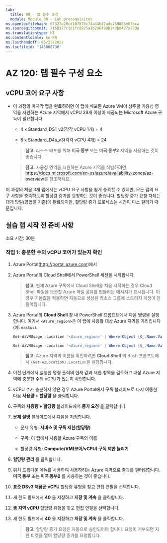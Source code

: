 ```yaml
---
lab:
  title: 00 - 랩 필수 조건
  module: Module 00 - Lab prerequisites
ms.openlocfilehash: 67327d20cd107870c74a44b27ada759083e07aca
ms.sourcegitcommit: 7f50177c1d1fc8925a1b296f89b243b8427a593e
ms.translationtype: HT
ms.contentlocale: ko-KR
ms.lasthandoff: 05/25/2022
ms.locfileid: "145868738"
---
```

# <a name="az-120-lab-prerequisites"></a>AZ 120: 랩 필수 구성 요소

## <a name="vcpu-core-requirements"></a>vCPU 코어 요구 사항

-   이 과정의 마지막 랩을 완료하려면 이 랩에 배포된 Azure VM이 상주할 가용성 영역을 지원하는 Azure 지역에서 vCPU 28개 이상이 제공되는 Microsoft Azure 구독이 필요합니다.

    -   4 x Standard_DS1_v2(각각 vCPU 1개) = 4

    -   6 x Standard_D4s_v3(각각 vCPU 4개) = 24

    > **참고**: 리소스 배포를 위해 **미국 동부** 또는 **미국 동부2** 지역을 사용하는 것이 좋습니다.

    > **참고**: 가용성 영역을 지원하는 Azure 지역을 식별하려면 <https://docs.microsoft.com/en-us/azure/availability-zones/az-overview>를 참조하세요.

이 과정의 처음 3개 랩에서는 vCPU 요구 사항을 쉽게 충족할 수 있지만, 모든 랩의 요구 사항을 충족하도록 할당량 증가를 요청하는 것이 좋습니다. 할당량 증가 요청 자체는 대개 당일(영업일 기준)에 완료되지만, 할당량 증가 프로세스는 시간이 다소 걸리기 때문입니다.

## <a name="before-the-hands-on-lab"></a>실습 랩 시작 전 준비 사항

소요 시간: 30분

### <a name="task-1-validate-sufficient-number-of-vcpu-cores"></a>작업 1: 충분한 수의 vCPU 코어가 있는지 확인

1.  Azure Portal(<http://portal.azure.com>)에서 

1.  Azure Portal의 Cloud Shell에서 PowerShell 세션을 시작합니다. 

    > **참고**: 현재 Azure 구독에서 Cloud Shell을 처음 시작하는 경우 Cloud Shell 파일을 보관할 Azure 파일 공유를 만들라는 메시지가 표시됩니다. 이 경우 기본값을 적용하면 자동으로 생성된 리소스 그룹에 스토리지 계정이 만들어집니다.

1.  Azure Portal의 **Cloud Shell** 창 내 PowerShell 프롬프트에서 다음 명령을 실행합니다. 여기서 `<Azure_region>`은 이 랩에 사용할 대상 Azure 지역을 가리킵니다(예: `eastus`).

    ```powershell
    Get-AzVMUsage -Location '<Azure_region>' | Where-Object {$_.Name.Value -eq 'StandardDSv3Family'}

    Get-AzVMUsage -Location '<Azure_region>' | Where-Object {$_.Name.Value -eq 'StandardDSv2Family'}
    ``` 

    > **참고**: Azure 지역의 이름을 확인하려면 **Cloud Shell** 의 Bash 프롬프트에서 `(Get-AzLocation).Location`을 실행합니다.
   
1.  이전 단계에서 실행한 명령 출력의 현재 값과 제한 항목을 검토하고 대상 Azure 지역에 충분한 수의 vCPU가 있는지 확인합니다.

1.  vCPU 수가 충분하지 않은 경우 Azure Portal에서 구독 블레이드로 다시 이동한 다음 **사용량 + 할당량** 을 클릭합니다. 

1.  구독의 **사용량 + 할당량** 블레이드에서 **증가 요청** 을 클릭합니다.

1.  **문제 설명** 블레이드에서 다음을 지정합니다.

    -   문제 유형: **서비스 및 구독 제한(할당량)**

    -   구독: 이 랩에서 사용할 Azure 구독의 이름

    -   할당량 유형: **Compute/VM(코어/vCPU) 구독 제한 늘리기**

1. **할당량 관리** 를 클릭합니다.

1. 위치 드롭다운 메뉴를 사용하여 사용하려는 Azure 지역으로 결과를 필터링합니다. **미국 동부** 또는 **미국 동부2** 를 사용하는 것이 좋습니다.

1. **표준 DSv3 제품군 vCPU** 할당량 유형을 찾고 편집 연필을 선택합니다.

1. 새 한도 필드에서 **40** 을 지정하고 **저장 및 계속** 을 클릭합니다.

1. **총 지역 vCPU** 할당량 유형을 찾고 편집 연필을 선택합니다.

1. 새 한도 필드에서 **40** 을 지정하고 **저장 및 계속** 을 클릭합니다.

   > **참고**: 할당량 증가 요청은 자동으로 승인되어야 합니다. 요청이 거부되면 지원 티켓을 열어 할당량 증가를 요청합니다.
